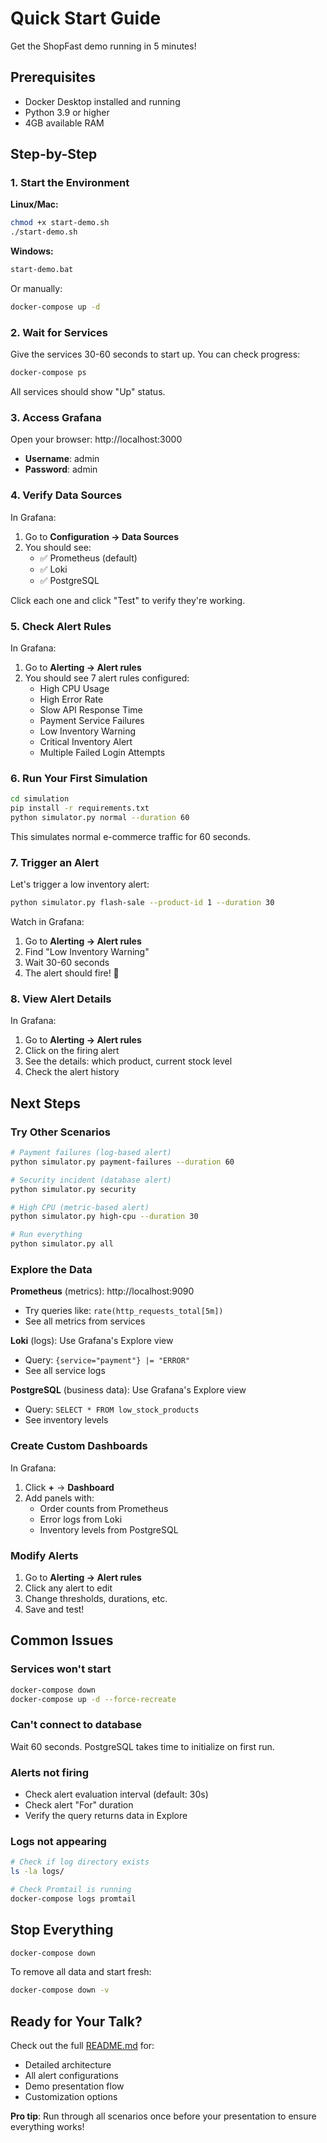 # Quick Start Guide

Get the ShopFast demo running in 5 minutes!

## Prerequisites

- Docker Desktop installed and running
- Python 3.9 or higher
- 4GB available RAM

## Step-by-Step

### 1. Start the Environment

**Linux/Mac:**
```bash
chmod +x start-demo.sh
./start-demo.sh
```

**Windows:**
```bash
start-demo.bat
```

Or manually:
```bash
docker-compose up -d
```

### 2. Wait for Services

Give the services 30-60 seconds to start up. You can check progress:

```bash
docker-compose ps
```

All services should show "Up" status.

### 3. Access Grafana

Open your browser: http://localhost:3000

- **Username**: admin
- **Password**: admin

### 4. Verify Data Sources

In Grafana:
1. Go to **Configuration → Data Sources**
2. You should see:
   - ✅ Prometheus (default)
   - ✅ Loki
   - ✅ PostgreSQL

Click each one and click "Test" to verify they're working.

### 5. Check Alert Rules

In Grafana:
1. Go to **Alerting → Alert rules**
2. You should see 7 alert rules configured:
   - High CPU Usage
   - High Error Rate
   - Slow API Response Time
   - Payment Service Failures
   - Low Inventory Warning
   - Critical Inventory Alert
   - Multiple Failed Login Attempts

### 6. Run Your First Simulation

```bash
cd simulation
pip install -r requirements.txt
python simulator.py normal --duration 60
```

This simulates normal e-commerce traffic for 60 seconds.

### 7. Trigger an Alert

Let's trigger a low inventory alert:

```bash
python simulator.py flash-sale --product-id 1 --duration 30
```

Watch in Grafana:
1. Go to **Alerting → Alert rules**
2. Find "Low Inventory Warning"
3. Wait 30-60 seconds
4. The alert should fire! 🎉

### 8. View Alert Details

In Grafana:
1. Go to **Alerting → Alert rules**
2. Click on the firing alert
3. See the details: which product, current stock level
4. Check the alert history

## Next Steps

### Try Other Scenarios

```bash
# Payment failures (log-based alert)
python simulator.py payment-failures --duration 60

# Security incident (database alert)
python simulator.py security

# High CPU (metric-based alert)
python simulator.py high-cpu --duration 30

# Run everything
python simulator.py all
```

### Explore the Data

**Prometheus** (metrics): http://localhost:9090
- Try queries like: `rate(http_requests_total[5m])`
- See all metrics from services

**Loki** (logs): Use Grafana's Explore view
- Query: `{service="payment"} |= "ERROR"`
- See all service logs

**PostgreSQL** (business data): Use Grafana's Explore view
- Query: `SELECT * FROM low_stock_products`
- See inventory levels

### Create Custom Dashboards

In Grafana:
1. Click **+** → **Dashboard**
2. Add panels with:
   - Order counts from Prometheus
   - Error logs from Loki
   - Inventory levels from PostgreSQL

### Modify Alerts

1. Go to **Alerting → Alert rules**
2. Click any alert to edit
3. Change thresholds, durations, etc.
4. Save and test!

## Common Issues

### Services won't start
```bash
docker-compose down
docker-compose up -d --force-recreate
```

### Can't connect to database
Wait 60 seconds. PostgreSQL takes time to initialize on first run.

### Alerts not firing
- Check alert evaluation interval (default: 30s)
- Check alert "For" duration
- Verify the query returns data in Explore

### Logs not appearing
```bash
# Check if log directory exists
ls -la logs/

# Check Promtail is running
docker-compose logs promtail
```

## Stop Everything

```bash
docker-compose down
```

To remove all data and start fresh:
```bash
docker-compose down -v
```

## Ready for Your Talk?

Check out the full [README.md](README.md) for:
- Detailed architecture
- All alert configurations
- Demo presentation flow
- Customization options

**Pro tip**: Run through all scenarios once before your presentation to ensure everything works!

